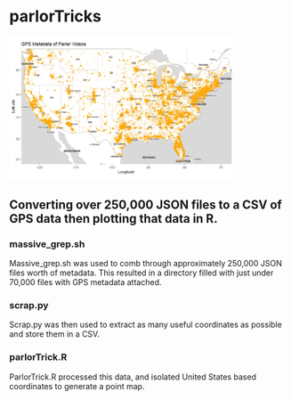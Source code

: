 # parlorTricks
<img src="https://raw.githubusercontent.com/nadir-it/parlorTricks/main/GPSMetaData.jpeg" width="80%">

## Converting over 250,000 JSON files to a CSV of GPS data then plotting that data in R.

### massive_grep.sh 
Massive_grep.sh was used to comb through approximately 250,000 JSON files worth of metadata.
This resulted in a directory filled with just under 70,000 files with GPS metadata attached.

### scrap.py
Scrap.py was then used to extract as many useful coordinates as possible and store them in a CSV.

### parlorTrick.R
ParlorTrick.R processed this data, and isolated United States based coordinates to generate a point map. 
